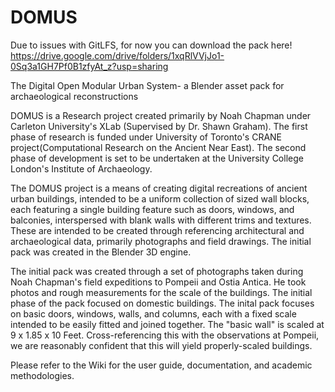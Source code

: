 # DOMUS 
Due to issues with GitLFS, for now you can download the pack here! https://drive.google.com/drive/folders/1xqRlVVjJo1-0Sq3a1GH7Pf0B1zfyAt_z?usp=sharing

The Digital Open Modular Urban System- a Blender asset pack for archaeological reconstructions 

DOMUS is a Research project created primarily by Noah Chapman under Carleton University's XLab (Supervised by Dr. Shawn Graham). 
The first phase of research is funded under University of Toronto's CRANE project(Computational Research on the Ancient Near East). 
The second phase of development is set to be undertaken at the University College London's Institute of Archaeology.

The DOMUS project is a means of creating digital recreations of ancient urban buildings, intended to be a uniform collection of sized wall blocks, each featuring a single building feature such as doors, windows, and balconies, interspersed with blank walls with different trims and textures. These are intended to be created through referencing architectural and archaeological data, primarily photographs and field drawings. The initial pack was created in the Blender 3D engine.

The initial pack was created through a set of photographs taken during Noah Chapman's field expeditions to Pompeii and Ostia Antica. He took photos and rough measurements for the scale of the buildings. The initial phase of the pack focused on domestic buildings. The inital pack focuses on basic doors, windows, walls, and columns, each with a fixed scale intended to be easily fitted and joined together. The "basic wall" is scaled at 9 x 1.85 x 10 Feet. Cross-referencing this with the observations at Pompeii, we are reasonably confident that this will yield properly-scaled buildings.

Please refer to the Wiki for the user guide, documentation, and academic methodologies. 
